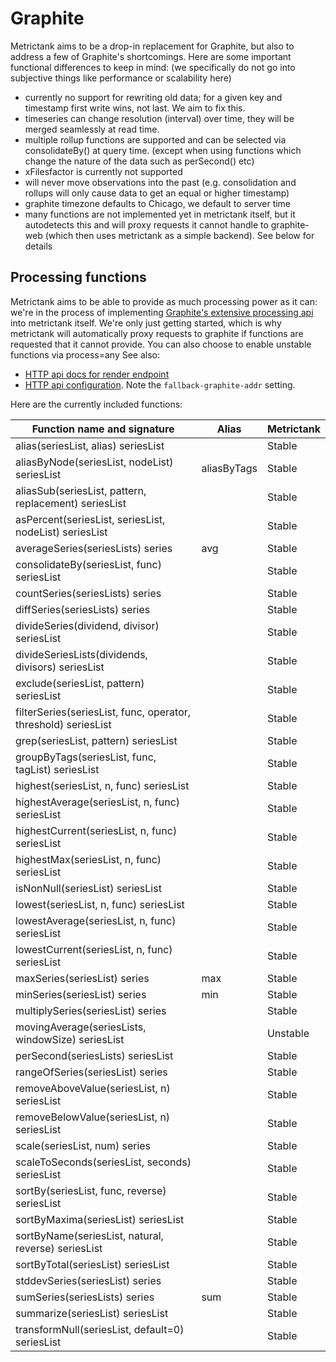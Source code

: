 # Graphite

Metrictank aims to be a drop-in replacement for Graphite, but also to address a few of Graphite's shortcomings.
Here are some important functional differences to keep in mind:
(we specifically do not go into subjective things like performance or scalability here)

* currently no support for rewriting old data; for a given key and timestamp first write wins, not last. We aim to fix this.
* timeseries can change resolution (interval) over time, they will be merged seamlessly at read time.
* multiple rollup functions are supported and can be selected via consolidateBy() at query time. (except when using functions which change the nature of the data such as perSecond() etc)
* xFilesfactor is currently not supported
* will never move observations into the past (e.g. consolidation and rollups will only cause data to get an equal or higher timestamp)
* graphite timezone defaults to Chicago, we default to server time
* many functions are not implemented yet in metrictank itself, but it autodetects this and will proxy requests it cannot handle to graphite-web
  (which then uses metrictank as a simple backend).  See below for details



## Processing functions

Metrictank aims to be able to provide as much processing power as it can: we're in the process
of implementing [Graphite's extensive processing api](http://graphite.readthedocs.io/en/latest/functions.html) into metrictank itself.
We're only just getting started, which is why metrictank will automatically proxy requests to graphite if functions are requested
that it cannot provide. You can also choose to enable unstable functions via process=any
See also:
* [HTTP api docs for render endpoint](https://github.com/grafana/metrictank/blob/master/docs/http-api.md#graphite-query-api)
* [HTTP api configuration](https://github.com/grafana/metrictank/blob/master/docs/config.md#http-api).  Note the `fallback-graphite-addr` setting.

Here are the currently included functions:

| Function name and signature                                    | Alias       | Metrictank |
| -------------------------------------------------------------- | ----------- | ---------- |
| alias(seriesList, alias) seriesList                            |             | Stable     |
| aliasByNode(seriesList, nodeList) seriesList                   | aliasByTags | Stable     |
| aliasSub(seriesList, pattern, replacement) seriesList          |             | Stable     |
| asPercent(seriesList, seriesList, nodeList) seriesList         |             | Stable     |
| averageSeries(seriesLists) series                              | avg         | Stable     |
| consolidateBy(seriesList, func) seriesList                     |             | Stable     |
| countSeries(seriesLists) series                                |             | Stable     |
| diffSeries(seriesLists) series                                 |             | Stable     |
| divideSeries(dividend, divisor) seriesList                     |             | Stable     |
| divideSeriesLists(dividends, divisors) seriesList              |             | Stable     |
| exclude(seriesList, pattern) seriesList                        |             | Stable     |
| filterSeries(seriesList, func, operator, threshold) seriesList |             | Stable     |
| grep(seriesList, pattern) seriesList                           |             | Stable     |
| groupByTags(seriesList, func, tagList) seriesList              |             | Stable     |
| highest(seriesList, n, func) seriesList                        |             | Stable     |
| highestAverage(seriesList, n, func) seriesList                 |             | Stable     |
| highestCurrent(seriesList, n, func) seriesList                 |             | Stable     |
| highestMax(seriesList, n, func) seriesList                     |             | Stable     |
| isNonNull(seriesList) seriesList                               |             | Stable     |
| lowest(seriesList, n, func) seriesList                         |             | Stable     |
| lowestAverage(seriesList, n, func) seriesList                  |             | Stable     |
| lowestCurrent(seriesList, n, func) seriesList                  |             | Stable     |
| maxSeries(seriesList) series                                   | max         | Stable     |
| minSeries(seriesList) series                                   | min         | Stable     |
| multiplySeries(seriesList) series                              |             | Stable     |
| movingAverage(seriesLists, windowSize) seriesList              |             | Unstable   |
| perSecond(seriesLists) seriesList                              |             | Stable     |
| rangeOfSeries(seriesList) series                               |             | Stable     |
| removeAboveValue(seriesList, n) seriesList                     |             | Stable     |
| removeBelowValue(seriesList, n) seriesList                     |             | Stable     |
| scale(seriesList, num) series                                  |             | Stable     |
| scaleToSeconds(seriesList, seconds) seriesList                 |             | Stable     |
| sortBy(seriesList, func, reverse) seriesList                   |             | Stable     |
| sortByMaxima(seriesList) seriesList                            |             | Stable     |
| sortByName(seriesList, natural, reverse) seriesList            |             | Stable     |
| sortByTotal(seriesList) seriesList                             |             | Stable     |
| stddevSeries(seriesList) series                                |             | Stable     |
| sumSeries(seriesLists) series                                  | sum         | Stable     |
| summarize(seriesList) seriesList                               |             | Stable     |
| transformNull(seriesList, default=0) seriesList                |             | Stable     |
